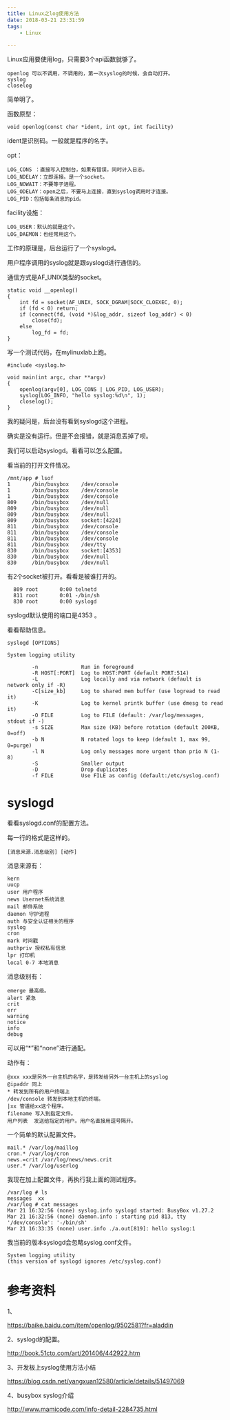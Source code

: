 ```yaml
---
title: Linux之log使用方法
date: 2018-03-21 23:31:59
tags:
	- Linux

---
```




Linux应用要使用log，只需要3个api函数就够了。

```
openlog 可以不调用，不调用的，第一次syslog的时候，会自动打开。
syslog
closelog
```

简单明了。

函数原型：

```
void openlog(const char *ident, int opt, int facility)
```

ident是识别码。一般就是程序的名字。

opt：

```
LOG_CONS ：直接写入控制台，如果有错误，同时计入日志。
LOG_NDELAY：立即连接。是一个socket。
LOG_NOWAIT：不要等子进程。
LOG_ODELAY：open之后，不要马上连接，直到syslog调用时才连接。
LOG_PID：包括每条消息的pid。
```

facility设施：

```
LOG_USER：默认的就是这个。
LOG_DAEMON：也经常用这个。
```



工作的原理是，后台运行了一个syslogd。

用户程序调用的syslog就是跟syslogd进行通信的。

通信方式是AF_UNIX类型的socket。

```
static void __openlog()
{
	int fd = socket(AF_UNIX, SOCK_DGRAM|SOCK_CLOEXEC, 0);
	if (fd < 0) return;
	if (connect(fd, (void *)&log_addr, sizeof log_addr) < 0)
		close(fd);
	else
		log_fd = fd;
}

```

写一个测试代码，在mylinuxlab上跑。

```
#include <syslog.h>

void main(int argc, char **argv)
{
	openlog(argv[0], LOG_CONS | LOG_PID, LOG_USER);
	syslog(LOG_INFO, "hello syslog:%d\n", 1);
	closelog();
}
```

我的疑问是，后台没有看到syslogd这个进程。

确实是没有运行。但是不会报错，就是消息丢掉了呗。

我们可以启动syslogd。看看可以怎么配置。

看当前的打开文件情况。

```
/mnt/app # lsof
1       /bin/busybox    /dev/console
1       /bin/busybox    /dev/console
1       /bin/busybox    /dev/console
809     /bin/busybox    /dev/null
809     /bin/busybox    /dev/null
809     /bin/busybox    /dev/null
809     /bin/busybox    socket:[4224]
811     /bin/busybox    /dev/console
811     /bin/busybox    /dev/console
811     /bin/busybox    /dev/console
811     /bin/busybox    /dev/tty
830     /bin/busybox    socket:[4353]
830     /bin/busybox    /dev/null
830     /bin/busybox    /dev/null
```

有2个socket被打开。看看是被谁打开的。

```
  809 root       0:00 telnetd
  811 root       0:01 -/bin/sh
  830 root       0:00 syslogd
```

syslogd默认使用的端口是4353 。

看看帮助信息。

```
syslogd [OPTIONS]

System logging utility

        -n              Run in foreground
        -R HOST[:PORT]  Log to HOST:PORT (default PORT:514)
        -L              Log locally and via network (default is network only if -R)
        -C[size_kb]     Log to shared mem buffer (use logread to read it)
        -K              Log to kernel printk buffer (use dmesg to read it)
        -O FILE         Log to FILE (default: /var/log/messages, stdout if -)
        -s SIZE         Max size (KB) before rotation (default 200KB, 0=off)
        -b N            N rotated logs to keep (default 1, max 99, 0=purge)
        -l N            Log only messages more urgent than prio N (1-8)
        -S              Smaller output
        -D              Drop duplicates
        -f FILE         Use FILE as config (default:/etc/syslog.conf)
```





# syslogd

看看syslogd.conf的配置方法。

每一行的格式是这样的。

```
[消息来源.消息级别] [动作] 
```

消息来源有：

```
kern
uucp
user 用户程序
news Usernet系统消息
mail 邮件系统
daemon 守护进程
auth 与安全认证相关的程序
syslog  
cron
mark 时间戳
authpriv 授权私有信息
lpr 打印机
local 0-7 本地消息
```

消息级别有：

```
emerge 最高级。
alert 紧急
crit
err
warning
notice
info
debug
```

可以用“*”和“none”进行通配。

动作有：

```
@xxx xxx是另外一台主机的名字，是转发给另外一台主机上的syslog
@ipaddr 同上
* 转发到所有的用户终端上
/dev/console 转发到本地主机的终端。
|xx 管道给xx这个程序。
filename 写入到指定文件。
用户列表  发送给指定的用户。用户名直接用逗号隔开。
```

一个简单的默认配置文件。

```
mail.* /var/log/maillog
cron.* /var/log/cron
news.=crit /var/log/news/news.crit
user.* /var/log/userlog
```

我现在加上配置文件，再执行我上面的测试程序。

```
/var/log # ls
messages  xx
/var/log # cat messages 
Mar 21 16:32:56 (none) syslog.info syslogd started: BusyBox v1.27.2
Mar 21 16:32:56 (none) daemon.info : starting pid 813, tty '/dev/console': '-/bin/sh'
Mar 21 16:33:35 (none) user.info ./a.out[819]: hello syslog:1
```



我当前的版本syslogd会忽略syslog.conf文件。

```
System logging utility
(this version of syslogd ignores /etc/syslog.conf)
```



# 参考资料

1、

https://baike.baidu.com/item/openlog/9502581?fr=aladdin

2、syslogd的配置。

http://book.51cto.com/art/201406/442922.htm

3、开发板上syslog使用方法小结

https://blog.csdn.net/yangxuan12580/article/details/51497069

4、busybox syslog介绍

http://www.mamicode.com/info-detail-2284735.html